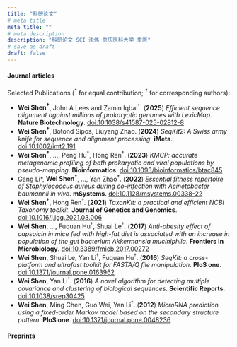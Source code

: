 ```yaml
---
title: "科研论文"
# meta title
meta_title: ""
# meta description
description: "科研论文 SCI 沈伟 重庆医科大学 重医"
# save as draft
draft: false
---
```


#### Journal articles

Selected Publications (<sup>*</sup> for equal contribution; <sup>†</sup> for corresponding authors):

- **Wei Shen<sup>†</sup>**, John A Lees and Zamin Iqbal<sup>†</sup>.
  (**2025**) *Efficient sequence alignment against millions of prokaryotic genomes with LexicMap*.
  **Nature Biotechnology**.
  [doi:10.1038/s41587-025-02812-8](https://doi.org/10.1038/s41587-025-02812-8)
- **Wei Shen<sup>†<sup>**, Botond Sipos, Liuyang Zhao.
  (**2024**) *SeqKit2: A Swiss army knife for sequence and alignment processing*.
  **iMeta**.
  [doi:10.1002/imt2.191](https://doi:10.1002/imt2.191)
- **Wei Shen<sup>†</sup>**, ..., Peng Hu<sup>†</sup>, Hong Ren<sup>†</sup>.
  (**2023**) *KMCP: accurate metagenomic profiling of both prokaryotic and viral populations by pseudo-mapping*.
  **Bioinformatics**.
  [doi:10.1093/bioinformatics/btac845](https://doi.org/10.1093/bioinformatics/btac845)
- Gang Li*, **Wei Shen<sup>*</sup>**, ..., Yan Zhao<sup>†</sup>.
  (**2022**) *Essential fitness repertoire of Staphylococcus aureus during co-infection with Acinetobacter baumannii in vivo*.
  **mSystems**.
  [doi:10.1128/msystems.00338-22](https://doi.org/10.1128/msystems.00338-22)
- **Wei Shen<sup>†</sup>**, Hong Ren<sup>†</sup>.
  (**2021**) *TaxonKit: a practical and efficient NCBI Taxonomy toolkit*.
  **Journal of Genetics and Genomics**.
  [doi:10.1016/j.jgg.2021.03.006](https://doi.org/10.1016/j.jgg.2021.03.006)
- **Wei Shen**, ..., Fuquan Hu<sup>†</sup>, Shuai Le<sup>†</sup>.
  (**2017**) *Anti-obesity effect of capsaicin in mice fed with high-fat diet is associated with an increase in population of the gut bacterium Akkermansia muciniphila*.
  **Frontiers in Microbiology**.
  [doi:10.3389/fmicb.2017.00272](https://doi.org/10.3389/fmicb.2017.00272)
- **Wei Shen**, Shuai Le, Yan Li<sup>†</sup>, Fuquan Hu<sup>†</sup>.
  (**2016**) *SeqKit: a cross-platform and ultrafast toolkit for FASTA/Q file manipulation*.
  **PloS one**.
  [doi:10.1371/journal.pone.0163962](https://doi.org/10.1371/journal.pone.0163962)
- **Wei Shen**, Yan Li<sup>†</sup>.
  (**2016**) *A novel algorithm for detecting multiple covariance and clustering of biological sequences*.
  **Scientific Reports**.
  [doi:10.1038/srep30425](https://doi.org/10.1038/srep30425)
- **Wei Shen**, Ming Chen, Guo Wei, Yan Li<sup>†</sup>.
  (**2012**) *MicroRNA prediction using a fixed-order Markov model based on the secondary structure pattern*.
  **PloS one**.
  [doi:10.1371/journal.pone.0048236](https://doi.org/10.1371/journal.pone.0048236)

#### Preprints


